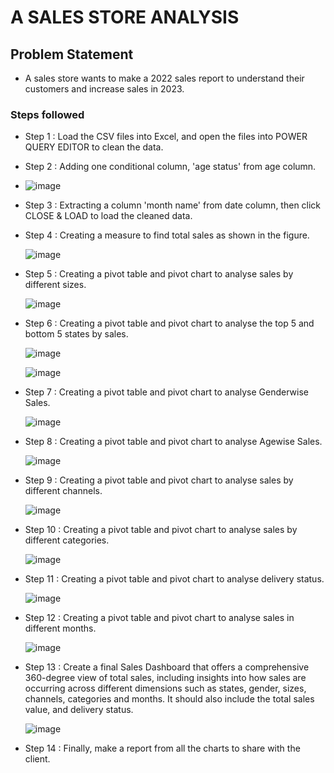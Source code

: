 
# A SALES STORE ANALYSIS


## Problem Statement

- A sales store wants to make a 2022 sales report to understand their customers and increase sales in 2023.


### Steps followed 

- Step 1 : Load the CSV files into Excel, and open the files into POWER QUERY EDITOR to clean the data. 

- Step 2 : Adding one conditional column, 'age status' from age column.
- 
  ![image](https://github.com/user-attachments/assets/9915560b-6f3c-46d5-8735-acbcbdc44ad3)

- Step 3 : Extracting a column 'month name' from date column, then click CLOSE & LOAD to load the cleaned data. 

- Step 4 : Creating a measure to find total sales as shown in the figure. 

  ![image](https://github.com/user-attachments/assets/e1323774-dfe4-4202-a3ed-8f6d7f39a50f)
 
- Step 5 : Creating a pivot table and pivot chart to analyse sales by different sizes. 

  ![image](https://github.com/user-attachments/assets/95ce4865-841e-44da-b617-f131d6996552)


- Step 6 : Creating a pivot table and pivot chart to analyse the top 5 and bottom 5 states by sales. 

  ![image](https://github.com/user-attachments/assets/a545cbf7-bedb-4fbc-ac45-1ddbec51f4e1)

  ![image](https://github.com/user-attachments/assets/6ecd5c07-23c7-49b9-be19-bc2d8b823fe0)


- Step 7 : Creating a pivot table and pivot chart to analyse Genderwise Sales.

  ![image](https://github.com/user-attachments/assets/61072e57-875c-41f0-88df-9aeb0634f0eb)

- Step 8 : Creating a pivot table and pivot chart to analyse Agewise Sales.
    
  ![image](https://github.com/user-attachments/assets/719f1437-98bd-4300-b904-eb53bb2b8ea8)

- Step 9 : Creating a pivot table and pivot chart to analyse sales by different channels.

  ![image](https://github.com/user-attachments/assets/36e1c5d0-101e-486d-a0ef-bf6b300bb516)
  

- Step 10 : Creating a pivot table and pivot chart to analyse sales by different categories.

  ![image](https://github.com/user-attachments/assets/0fe4b65d-1b0d-4696-8ab0-a1c428373a47)


- Step 11 : Creating a pivot table and pivot chart to analyse delivery status.
  
  ![image](https://github.com/user-attachments/assets/07a930bf-a391-41d8-ab15-f303b550979d)

- Step 12 : Creating a pivot table and pivot chart to analyse sales in different months.
  
  ![image](https://github.com/user-attachments/assets/5d278769-c509-40e4-bfd0-9fb57720994b)

- Step 13 : Create a final Sales Dashboard that offers a comprehensive 360-degree view of total sales, including insights into how sales are occurring across different dimensions such as states, gender, sizes, channels, categories and months. It should also include the total sales value, and delivery status. 

  ![image](https://github.com/user-attachments/assets/489302ed-5525-4f61-8dcc-5e93424b912b)

- Step 14 : Finally, make a report from all the charts to share with the client. 
